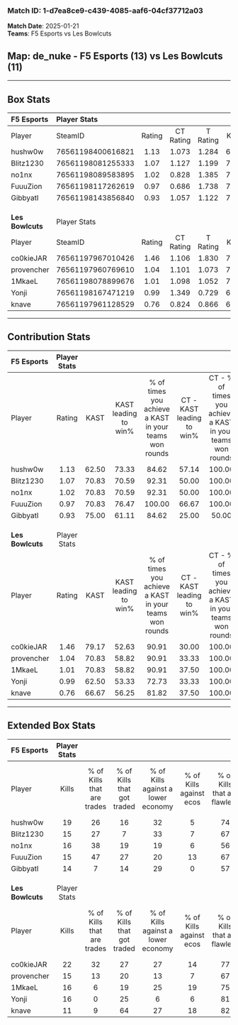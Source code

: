 ### Match ID: 1-d7ea8ce9-c439-4085-aaf6-04cf37712a03  
**Match Date**: 2025-01-21  
**Teams**: F5 Esports vs Les Bowlcuts  

## **Map**: de_nuke - F5 Esports (13) vs Les Bowlcuts (11)  
---  

## Box Stats  

| **F5 Esports**   | Player Stats      |        |           |          |       |      |       |         |        |      |     |
| :- | :- | :-: | :-: | :-: | :-: | :-: | :-: | :-: | :-: | :-: | :-: |
| Player           | SteamID           | Rating | CT Rating | T Rating | KAST  | ADR  | Kills | Assists | Deaths | K/D  | HS% |
| hushw0w          | 76561198400616821 |  1.13  |   1.073   |  1.284   | 62.50 | 78.9 |  19   |    3    |   15   | 1.27 | 52  |
| Blitz1230        | 76561198081255333 |  1.07  |   1.127   |  1.199   | 70.83 | 80.4 |  15   |    7    |   15   | 1.00 | 73  |
| no1nx            | 76561198089583895 |  1.02  |   0.828   |  1.385   | 70.83 | 65.5 |  16   |    2    |   16   | 1.00 | 43  |
| FuuuZion         | 76561198117262619 |  0.97  |   0.686   |  1.738   | 70.83 | 66.3 |  15   |    3    |   17   | 0.88 | 66  |
| Gibbyatl         | 76561198143856840 |  0.93  |   1.057   |  1.122   | 75.00 | 72.0 |  14   |    3    |   19   | 0.74 | 71  |
|                  |                   |        |           |          |       |      |       |         |        |      |     |
|                  |                   |        |           |          |       |      |       |         |        |      |     |
|                  |                   |        |           |          |       |      |       |         |        |      |     |
| **Les Bowlcuts** | Player Stats      |        |           |          |       |      |       |         |        |      |     |
| Player           | SteamID           | Rating | CT Rating | T Rating | KAST  | ADR  | Kills | Assists | Deaths | K/D  | HS% |
| co0kieJAR        | 76561197967010426 |  1.46  |   1.106   |  1.830   | 79.17 | 93.8 |  22   |    5    |   13   | 1.69 | 59  |
| provencher       | 76561197960769610 |  1.04  |   1.101   |  1.073   | 70.83 | 72.5 |  15   |    6    |   15   | 1.00 | 53  |
| 1MkaeL           | 76561198078899676 |  1.01  |   1.098   |  1.052   | 70.83 | 69.2 |  16   |    2    |   17   | 0.94 | 62  |
| Yonji            | 76561198167471219 |  0.99  |   1.349   |  0.729   | 62.50 | 76.5 |  16   |    7    |   17   | 0.94 | 62  |
| knave            | 76561197961128529 |  0.76  |   0.824   |  0.866   | 66.67 | 64.0 |  11   |    7    |   19   | 0.58 | 36  |
---  

## Contribution Stats  

| **F5 Esports**   | Player Stats |       |                      |                                                        |                           |                                                             |                          |                                                            |
| :- | :-: | :-: | :-: | :-: | :-: | :-: | :-: | :-: |
| Player           |    Rating    | KAST  | KAST leading to win% | % of times you achieve a KAST in your teams won rounds | CT - KAST leading to win% | CT - % of times you achieve a KAST in your teams won rounds | T - KAST leading to win% | T - % of times you achieve a KAST in your teams won rounds |
| hushw0w          |     1.13     | 62.50 |        73.33         |                         84.62                          |           57.14           |                           100.00                            |          87.50           |                           77.78                            |
| Blitz1230        |     1.07     | 70.83 |        70.59         |                         92.31                          |           50.00           |                           100.00                            |          88.89           |                           88.89                            |
| no1nx            |     1.02     | 70.83 |        70.59         |                         92.31                          |           50.00           |                           100.00                            |          88.89           |                           88.89                            |
| FuuuZion         |     0.97     | 70.83 |        76.47         |                         100.00                         |           66.67           |                           100.00                            |          81.82           |                           100.00                           |
| Gibbyatl         |     0.93     | 75.00 |        61.11         |                         84.62                          |           25.00           |                            50.00                            |          90.00           |                           100.00                           |
|                  |              |       |                      |                                                        |                           |                                                             |                          |                                                            |
|                  |              |       |                      |                                                        |                           |                                                             |                          |                                                            |
|                  |              |       |                      |                                                        |                           |                                                             |                          |                                                            |
| **Les Bowlcuts** | Player Stats |       |                      |                                                        |                           |                                                             |                          |                                                            |
| Player           |    Rating    | KAST  | KAST leading to win% | % of times you achieve a KAST in your teams won rounds | CT - KAST leading to win% | CT - % of times you achieve a KAST in your teams won rounds | T - KAST leading to win% | T - % of times you achieve a KAST in your teams won rounds |
| co0kieJAR        |     1.46     | 79.17 |        52.63         |                         90.91                          |           30.00           |                           100.00                            |          77.78           |                           87.50                            |
| provencher       |     1.04     | 70.83 |        58.82         |                         90.91                          |           33.33           |                           100.00                            |          87.50           |                           87.50                            |
| 1MkaeL           |     1.01     | 70.83 |        58.82         |                         90.91                          |           37.50           |                           100.00                            |          77.78           |                           87.50                            |
| Yonji            |     0.99     | 62.50 |        53.33         |                         72.73                          |           33.33           |                           100.00                            |          83.33           |                           62.50                            |
| knave            |     0.76     | 66.67 |        56.25         |                         81.82                          |           37.50           |                           100.00                            |          75.00           |                           75.00                            |
---  

## Extended Box Stats  

| **F5 Esports**   | Player Stats |                            |                            |                                    |                         |                              |                                 |        |                             |                                     |                          |                               |                            |
| :- | :-: | :-: | :-: | :-: | :-: | :-: | :-: | :-: | :-: | :-: | :-: | :-: | :-: |
| Player           |    Kills     | % of Kills that are trades | % of Kills that got traded | % of Kills against a lower economy | % of Kills against ecos | % of Kills that are flawless | % of Kills that are close duels | Deaths | % of Deaths that get traded | % of Deaths against a lower economy | % of Deaths against ecos | % of Deaths that are flawless | % of Deaths that are close |
| hushw0w          |      19      |             26             |             16             |                 32                 |            5            |              74              |                5                |   15   |             13              |                 33                  |            7             |              87               |             0              |
| Blitz1230        |      15      |             27             |             7              |                 33                 |            7            |              67              |               20                |   15   |             27              |                 27                  |            7             |              60               |             27             |
| no1nx            |      16      |             38             |             19             |                 19                 |            6            |              56              |               13                |   16   |             25              |                 19                  |            6             |              88               |             0              |
| FuuuZion         |      15      |             47             |             27             |                 20                 |           13            |              67              |                7                |   17   |             35              |                 24                  |            0             |              82               |             0              |
| Gibbyatl         |      14      |             7              |             14             |                 29                 |            0            |              57              |                0                |   19   |             37              |                 26                  |            5             |              68               |             5              |
|                  |              |                            |                            |                                    |                         |                              |                                 |        |                             |                                     |                          |                               |                            |
|                  |              |                            |                            |                                    |                         |                              |                                 |        |                             |                                     |                          |                               |                            |
|                  |              |                            |                            |                                    |                         |                              |                                 |        |                             |                                     |                          |                               |                            |
| **Les Bowlcuts** | Player Stats |                            |                            |                                    |                         |                              |                                 |        |                             |                                     |                          |                               |                            |
| Player           |    Kills     | % of Kills that are trades | % of Kills that got traded | % of Kills against a lower economy | % of Kills against ecos | % of Kills that are flawless | % of Kills that are close duels | Deaths | % of Deaths that get traded | % of Deaths against a lower economy | % of Deaths against ecos | % of Deaths that are flawless | % of Deaths that are close |
| co0kieJAR        |      22      |             32             |             27             |                 27                 |           14            |              77              |                5                |   13   |              8              |                 15                  |            0             |              69               |             8              |
| provencher       |      15      |             13             |             20             |                 13                 |            7            |              67              |               13                |   15   |             20              |                 20                  |            0             |              67               |             20             |
| 1MkaeL           |      16      |             6              |             19             |                 25                 |           19            |              75              |                6                |   17   |             18              |                 12                  |            0             |              53               |             6              |
| Yonji            |      16      |             0              |             25             |                 6                  |            6            |              81              |                6                |   17   |             12              |                 12                  |            0             |              71               |             0              |
| knave            |      11      |             9              |             64             |                 27                 |           18            |              82              |                0                |   19   |             21              |                 16                  |            5             |              63               |             11             |
